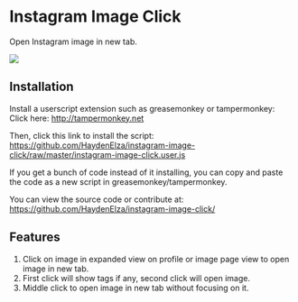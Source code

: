 # Instagram Image Click
Open Instagram image in new tab.

[![](http://i.imgur.com/HoNMdzt.gif)](http://imgur.com/HoNMdzt)

## Installation
Install a userscript extension such as greasemonkey or tampermonkey:  
Click here: http://tampermonkey.net


Then, click this link to install the script:  
https://github.com/HaydenElza/instagram-image-click/raw/master/instagram-image-click.user.js

If you get a bunch of code instead of it installing, you can copy and paste the code as a new script in greasemonkey/tampermonkey.

You can view the source code or contribute at:   
https://github.com/HaydenElza/instagram-image-click/

## Features
1. Click on image in expanded view on profile or image page view to open image in new tab.
2. First click will show tags if any, second click will open image.
3. Middle click to open image in new tab without focusing on it.